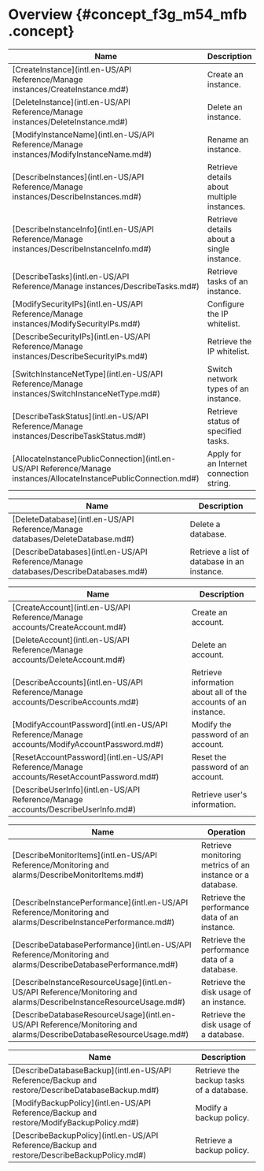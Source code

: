 # Overview {#concept_f3g_m54_mfb .concept}

|Name|Description|
|----|-----------|
|[CreateInstance](intl.en-US/API Reference/Manage instances/CreateInstance.md#)|Create an instance.|
|[DeleteInstance](intl.en-US/API Reference/Manage instances/DeleteInstance.md#)|Delete an instance.|
|[ModifyInstanceName](intl.en-US/API Reference/Manage instances/ModifyInstanceName.md#)|Rename an instance.|
|[DescribeInstances](intl.en-US/API Reference/Manage instances/DescribeInstances.md#)|Retrieve details about multiple instances.|
|[DescribeInstanceInfo](intl.en-US/API Reference/Manage instances/DescribeInstanceInfo.md#)|Retrieve details about a single instance.|
|[DescribeTasks](intl.en-US/API Reference/Manage instances/DescribeTasks.md#)|Retrieve tasks of an instance.|
|[ModifySecurityIPs](intl.en-US/API Reference/Manage instances/ModifySecurityIPs.md#)|Configure the IP whitelist.|
|[DescribeSecurityIPs](intl.en-US/API Reference/Manage instances/DescribeSecurityIPs.md#)|Retrieve the IP whitelist.|
|[SwitchInstanceNetType](intl.en-US/API Reference/Manage instances/SwitchInstanceNetType.md#)|Switch network types of an instance.|
|[DescribeTaskStatus](intl.en-US/API Reference/Manage instances/DescribeTaskStatus.md#)|Retrieve status of specified tasks.|
|[AllocateInstancePublicConnection](intl.en-US/API Reference/Manage instances/AllocateInstancePublicConnection.md#)|Apply for an Internet connection string.|

|Name|Description|
|----|-----------|
|[DeleteDatabase](intl.en-US/API Reference/Manage databases/DeleteDatabase.md#)|Delete a database.|
|[DescribeDatabases](intl.en-US/API Reference/Manage databases/DescribeDatabases.md#)|Retrieve a list of database in an instance.|

|Name|Description|
|----|-----------|
|[CreateAccount](intl.en-US/API Reference/Manage accounts/CreateAccount.md#)|Create an account.|
|[DeleteAccount](intl.en-US/API Reference/Manage accounts/DeleteAccount.md#)|Delete an account.|
|[DescribeAccounts](intl.en-US/API Reference/Manage accounts/DescribeAccounts.md#)|Retrieve information about all of the accounts of an instance.|
|[ModifyAccountPassword](intl.en-US/API Reference/Manage accounts/ModifyAccountPassword.md#)|Modify the password of an account.|
|[ResetAccountPassword](intl.en-US/API Reference/Manage accounts/ResetAccountPassword.md#)|Reset the password of an account.|
|[DescribeUserInfo](intl.en-US/API Reference/Manage accounts/DescribeUserInfo.md#)|Retrieve user's information.|

|Name|Operation|
|----|---------|
|[DescribeMonitorItems](intl.en-US/API Reference/Monitoring and alarms/DescribeMonitorItems.md#)|Retrieve monitoring metrics of an instance or a database.|
|[DescribeInstancePerformance](intl.en-US/API Reference/Monitoring and alarms/DescribeInstancePerformance.md#)|Retrieve the performance data of an instance.|
|[DescribeDatabasePerformance](intl.en-US/API Reference/Monitoring and alarms/DescribeDatabasePerformance.md#)|Retrieve the performance data of a database.|
|[DescribeInstanceResourceUsage](intl.en-US/API Reference/Monitoring and alarms/DescribeInstanceResourceUsage.md#)|Retrieve the disk usage of an instance.|
|[DescribeDatabaseResourceUsage](intl.en-US/API Reference/Monitoring and alarms/DescribeDatabaseResourceUsage.md#)|Retrieve the disk usage of a database.|

|Name|Description|
|----|-----------|
|[DescribeDatabaseBackup](intl.en-US/API Reference/Backup and restore/DescribeDatabaseBackup.md#)|Retrieve the backup tasks of a database.|
|[ModifyBackupPolicy](intl.en-US/API Reference/Backup and restore/ModifyBackupPolicy.md#)|Modify a backup policy.|
|[DescribeBackupPolicy](intl.en-US/API Reference/Backup and restore/DescribeBackupPolicy.md#)|Retrieve a backup policy.|

